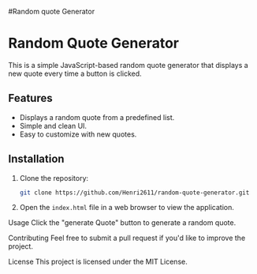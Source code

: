 #Random quote Generator

# Random Quote Generator

This is a simple JavaScript-based random quote generator that displays a new quote every time a button is clicked.

## Features
- Displays a random quote from a predefined list.
- Simple and clean UI.
- Easy to customize with new quotes.

## Installation
1. Clone the repository:
   ```bash
   git clone https://github.com/Henri2611/random-quote-generator.git

2. Open the `index.html` file in a web browser to view the application.

Usage
Click the "generate Quote" button to generate a random quote.

Contributing
Feel free to submit a pull request if you'd like to improve the project.

License
This project is licensed under the MIT License.